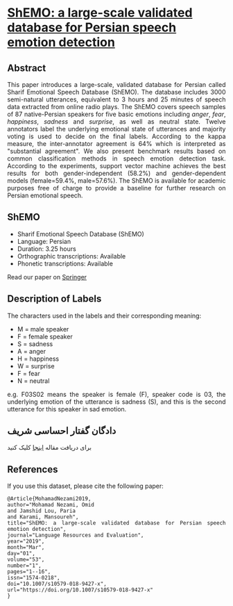 # <a href='https://link.springer.com/article/10.1007/s10579-018-9427-x'>ShEMO: a large-scale validated database for Persian speech emotion detection</a><br>

## Abstract
<div align="justify"> This paper introduces a large-scale, validated database for Persian called Sharif Emotional Speech Database (ShEMO). The database includes 3000 semi-natural utterances, equivalent to 3 hours and 25 minutes of speech data extracted from online radio plays. The ShEMO covers speech samples of 87 native-Persian speakers for five basic emotions including <i>anger</i>, <i>fear</i>, <i>happiness</i>, <i>sadness</i> and <i>surprise</i>, as well as neutral state. Twelve annotators label the underlying emotional state of utterances and majority voting is used to decide on the final labels. According to the kappa measure, 
the inter-annotator agreement is 64% which is interpreted as "substantial agreement". We also present benchmark results based on common classification methods in speech emotion detection task. According to the experiments, support vector machine achieves the best results for both gender-independent (58.2%) and gender-dependent models (female=59.4%, male=57.6%). The ShEMO is available for academic purposes free of charge to provide a baseline for further research on Persian emotional speech.

## ShEMO

<ul>
<li>Sharif Emotional Speech Database (ShEMO)</li> 

<li>Language: Persian</li>

<li> Duration: 3.25 hours </li>

<li>Orthographic transcriptions: Available</li>

<li>Phonetic transcriptions: Available</li>
</ul>

Read our paper on <a href='https://link.springer.com/article/10.1007/s10579-018-9427-x'>Springer</a>


## Description of Labels
The characters used in the labels and their corresponding meaning:
<ul>
<li>M = male speaker</li>
<li>F = female speaker</li>
<li>S = sadness</li>
<li>A = anger</li>
<li>H = happiness</li>
<li>W = surprise</li>
<li>F = fear</li>
<li>N = neutral</li>
</ul>
e.g. F03S02 means the speaker is female (F), speaker code is 03, the underlying emotion of the utterance is sadness (S),
and this is the second utterance for this speaker in sad emotion.

## دادگان گفتار احساسی شریف
برای دریافت مقاله <a href='https://arxiv.org/pdf/1906.01155.pdf'>اینجا</a> کلیک کنید

## References
If you use this dataset, please cite the following paper:
~~~~
@Article{MohamadNezami2019,
author="Mohamad Nezami, Omid
and Jamshid Lou, Paria
and Karami, Mansoureh",
title="ShEMO: a large-scale validated database for Persian speech emotion detection",
journal="Language Resources and Evaluation",
year="2019",
month="Mar",
day="01",
volume="53",
number="1",
pages="1--16",
issn="1574-0218",
doi="10.1007/s10579-018-9427-x",
url="https://doi.org/10.1007/s10579-018-9427-x"
}
~~~~
